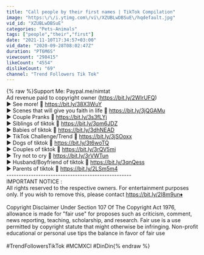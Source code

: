 ```yaml
---
title: "Call people by their first names | TikTok Compilation"
image: "https:\/\/i.ytimg.com\/vi\/XZUBLwDBSuE\/hqdefault.jpg"
vid_id: "XZUBLwDBSuE"
categories: "Pets-Animals"
tags: ["people","their","first"]
date: "2021-11-10T17:34:57+03:00"
vid_date: "2020-09-28T08:02:47Z"
duration: "PT6M6S"
viewcount: "298415"
likeCount: "4554"
dislikeCount: "69"
channel: "Trend Followers Tik Tok"
---
```

{% raw %}Support Me: Paypal.me/nimtat<br />Ad revenue paid to copyright owner (<a rel="nofollow" target="blank" href="https://bit.ly/2WIrUFQ)">https://bit.ly/2WIrUFQ)</a><br />▶️ See more! 👋 <a rel="nofollow" target="blank" href="https://bit.ly/38X3WuY">https://bit.ly/38X3WuY</a><br />▶️ Scenes that will give you faith in life 👋 <a rel="nofollow" target="blank" href="https://bit.ly/3jQGAMu">https://bit.ly/3jQGAMu</a><br />▶️ Couple Pranks 👋 <a rel="nofollow" target="blank" href="https://bit.ly/3s3fLYj">https://bit.ly/3s3fLYj</a><br />▶️ Siblings of tiktok 👋 <a rel="nofollow" target="blank" href="https://bit.ly/3pm6JDZ">https://bit.ly/3pm6JDZ</a><br />▶️ Babies of tiktok 👋 <a rel="nofollow" target="blank" href="https://bit.ly/3dhNEAD">https://bit.ly/3dhNEAD</a><br />▶️ TikTok Challenge/Trend 👋 <a rel="nofollow" target="blank" href="https://bit.ly/3jSOoxx">https://bit.ly/3jSOoxx</a><br />▶️ Dogs of tiktok 👋 <a rel="nofollow" target="blank" href="https://bit.ly/3t6woTQ">https://bit.ly/3t6woTQ</a><br />▶️ Couples of tiktok 👋 <a rel="nofollow" target="blank" href="https://bit.ly/3rQV5mi">https://bit.ly/3rQV5mi</a><br />▶️ Try not to cry 👋 <a rel="nofollow" target="blank" href="https://bit.ly/3rVWTun">https://bit.ly/3rVWTun</a><br />▶️ Husband/Boyfriend of tiktok 👋 <a rel="nofollow" target="blank" href="https://bit.ly/3qnQess">https://bit.ly/3qnQess</a><br />▶️ Parents of tiktok 👋 <a rel="nofollow" target="blank" href="https://bit.ly/2LSm5m4">https://bit.ly/2LSm5m4</a><br />---------------------------------------------------<br />IMPORTANT NOTICE :<br />All rights reserved to the respective owners. For entertainment purposes only. If you wish to remove this, please contact <a rel="nofollow" target="blank" href="https://bit.ly/2I8m9un♦">https://bit.ly/2I8m9un♦</a><br /><br />Copyright Disclaimer Under Section 107 Of The Copyright Act 1976, allowance is made for &quot;fair use&quot; for proposes such as criticism, comment, news reporting, teaching, scholarship, and research. Fair use is a use permitted by copyright statute that might otherwise be infringing. Non-profit educational or personal use tips the balance in favor of fair use<br /><br />#TrendFollowersTikTok #MCMXCI #DinDin{% endraw %}
